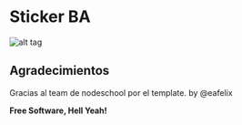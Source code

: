 Sticker BA
=========

![alt tag](https://github.com/nodeschool/buenosaires/blob/master/sticker/nodeschool-sticker-arg-ver6.jpg) 

Agradecimientos
----

Gracias al team de nodeschool por el template.
by @eafelix

**Free Software, Hell Yeah!**
